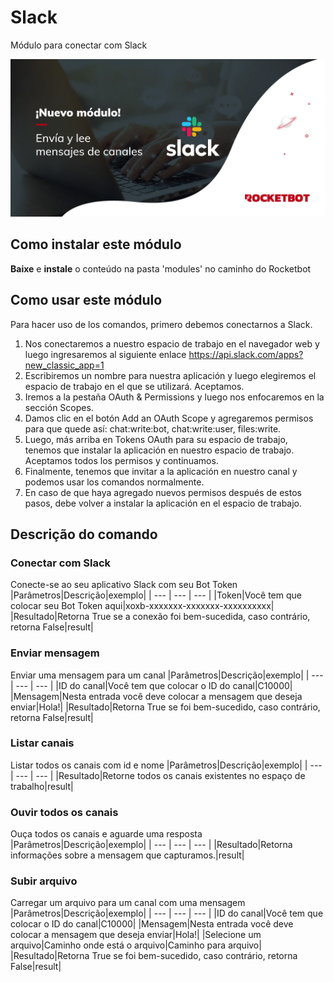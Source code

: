 # Slack
  
Módulo para conectar com Slack  
  
![banner](imgs/Banner_Slack.png)
## Como instalar este módulo
  
__Baixe__ e __instale__ o conteúdo na pasta 'modules' no caminho do Rocketbot  



## Como usar este módulo

Para hacer uso de los comandos, primero debemos conectarnos a Slack.
1. Nos conectaremos a nuestro espacio de trabajo en el navegador web y luego ingresaremos al siguiente enlace https://api.slack.com/apps?new_classic_app=1
2. Escribiremos un nombre para nuestra aplicación y luego elegiremos el espacio de trabajo en el que se utilizará. Aceptamos.
3. Iremos a la pestaña OAuth & Permissions y luego nos enfocaremos en la sección Scopes.
4. Damos clic en el botón Add an OAuth Scope y agregaremos permisos para que quede así: chat:write:bot, chat:write:user, files:write.
5. Luego, más arriba en Tokens OAuth para su espacio de trabajo, tenemos que instalar la aplicación en nuestro espacio de trabajo. Aceptamos todos los permisos y continuamos.
6. Finalmente, tenemos que invitar a la aplicación en nuestro canal y podemos usar los comandos normalmente.
7. En caso de que haya agregado nuevos permisos después de estos pasos, debe volver a instalar la aplicación en el espacio de trabajo.


## Descrição do comando

### Conectar com Slack
  
Conecte-se ao seu aplicativo Slack com seu Bot Token
|Parâmetros|Descrição|exemplo|
| --- | --- | --- |
|Token|Você tem que colocar seu Bot Token aqui|xoxb-xxxxxxx-xxxxxxx-xxxxxxxxxx|
|Resultado|Retorna True se a conexão foi bem-sucedida, caso contrário, retorna False|result|

### Enviar mensagem
  
Enviar uma mensagem para um canal
|Parâmetros|Descrição|exemplo|
| --- | --- | --- |
|ID do canal|Você tem que colocar o ID do canal|C10000|
|Mensagem|Nesta entrada você deve colocar a mensagem que deseja enviar|Hola!|
|Resultado|Retorna True se foi bem-sucedido, caso contrário, retorna False|result|

### Listar canais
  
Listar todos os canais com id e nome
|Parâmetros|Descrição|exemplo|
| --- | --- | --- |
|Resultado|Retorne todos os canais existentes no espaço de trabalho|result|

### Ouvir todos os canais
  
Ouça todos os canais e aguarde uma resposta
|Parâmetros|Descrição|exemplo|
| --- | --- | --- |
|Resultado|Retorna informações sobre a mensagem que capturamos.|result|

### Subir arquivo
  
Carregar um arquivo para um canal com uma mensagem
|Parâmetros|Descrição|exemplo|
| --- | --- | --- |
|ID do canal|Você tem que colocar o ID do canal|C10000|
|Mensagem|Nesta entrada você deve colocar a mensagem que deseja enviar|Hola!|
|Selecione um arquivo|Caminho onde está o arquivo|Caminho para arquivo|
|Resultado|Retorna True se foi bem-sucedido, caso contrário, retorna False|result|
